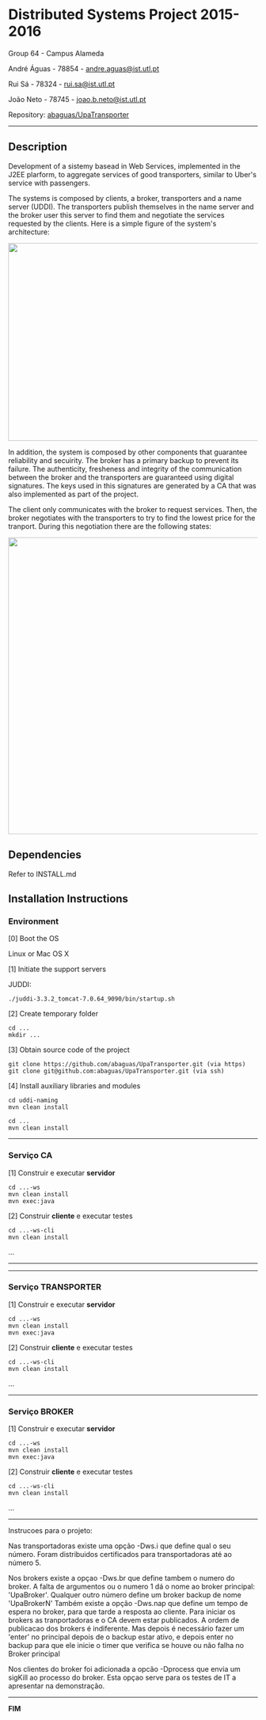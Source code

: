 # Distributed Systems Project 2015-2016 #

Group 64 - Campus Alameda

André Águas - 78854 - andre.aguas@ist.utl.pt

Rui Sá - 78324 - rui.sa@ist.utl.pt

João Neto - 78745 - joao.b.neto@ist.utl.pt


Repository:
[abaguas/UpaTransporter](https://github.com/abaguas/UpaTransporter)

-------------------------------------------------------------------------------
## Description

Development of a sistemy basead in Web Services, implemented in the J2EE plarform, to aggregate services of good transporters, similar to Uber's service with passengers.

The systems is composed by clients, a broker, transporters and a name server (UDDI). The transporters publish themselves in the name server and the broker user this server to find them and negotiate the services requested by the clients.
Here is a simple figure of the system's architecture: 

<img src="https://github.com/abaguas/UpaTransporter/blob/master/images/architecture.png" width ="800" height="400">


In addition, the system is composed by other components that guarantee reliability and secuirity. The broker has a primary backup to prevent its failure. The authenticity, fresheness and integrity of the communication between the broker and the transporters are guaranteed using digital signatures. The keys used in this signatures are generated by a CA that was also implemented as part of the project.


The client only communicates with the broker to request services. Then, the broker negotiates with the transporters to try to find the lowest price for the tranport. During this negotiation there are the following states:


<img src="https://github.com/abaguas/UpaTransporter/blob/master/images/states.png" width ="600" height="600"> 

## Dependencies

Refer to INSTALL.md

## Installation Instructions


### Environment

[0] Boot the OS

Linux or Mac OS X


[1] Initiate the support servers

JUDDI:
```
./juddi-3.3.2_tomcat-7.0.64_9090/bin/startup.sh
```


[2] Create temporary folder

```
cd ...
mkdir ...
```


[3] Obtain source code of the project

```
git clone https://github.com/abaguas/UpaTransporter.git (via https) 
git clone git@github.com:abaguas/UpaTransporter.git (via ssh)
```



[4] Install auxiliary libraries and modules

```
cd uddi-naming
mvn clean install
```

```
cd ...
mvn clean install
```

-------------------------------------------------------------------------------

### Serviço CA

[1] Construir e executar **servidor**

```
cd ...-ws
mvn clean install
mvn exec:java
```

[2] Construir **cliente** e executar testes

```
cd ...-ws-cli
mvn clean install
```

...


-------------------------------------------------------------------------------


-------------------------------------------------------------------------------

### Serviço TRANSPORTER

[1] Construir e executar **servidor**

```
cd ...-ws
mvn clean install
mvn exec:java
```

[2] Construir **cliente** e executar testes

```
cd ...-ws-cli
mvn clean install
```

...


-------------------------------------------------------------------------------

### Serviço BROKER

[1] Construir e executar **servidor**

```
cd ...-ws
mvn clean install
mvn exec:java
```


[2] Construir **cliente** e executar testes

```
cd ...-ws-cli
mvn clean install
```

...

-------------------------------------------------------------------------------
Instrucoes para o projeto:

Nas transportadoras existe uma opção -Dws.i que define qual o seu número.
Foram distribuidos certificados para transportadoras até ao número 5.

Nos brokers existe a opçao -Dws.br que define tambem o numero do broker. A falta de argumentos ou o numero 1 dá o nome ao broker principal: 'UpaBroker'. Qualquer outro número define um broker backup de nome 'UpaBrokerN'
Também existe a opção -Dws.nap que define um tempo de espera no broker, para que tarde a resposta ao cliente.
Para iniciar os brokers as tranportadoras e o CA devem estar publicados. A ordem de publicacao dos brokers é indiferente. Mas depois é necessário fazer um 'enter' no principal depois de o backup estar ativo, e depois enter no backup para que ele inicie o timer que verifica se houve ou não falha no Broker principal


Nos clientes do broker foi adicionada a opcão -Dprocess que envia um sigKill ao processo do broker. Esta opçao serve para os testes de IT a apresentar na demonstração.

-------------------------------------------------------------------------------
**FIM**
